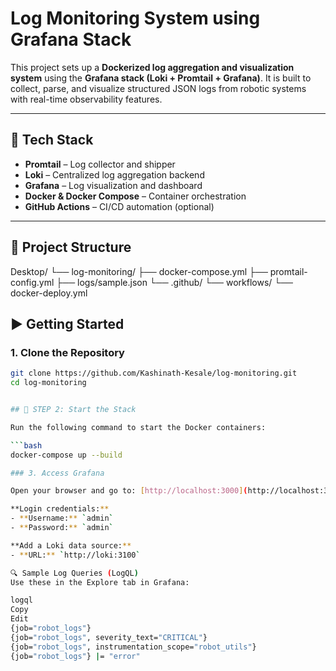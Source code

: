 # Log Monitoring System using Grafana Stack

This project sets up a **Dockerized log aggregation and visualization system** using the **Grafana stack (Loki + Promtail + Grafana)**. It is built to collect, parse, and visualize structured JSON logs from robotic systems with real-time observability features.

---

## 🚀 Tech Stack

- **Promtail** – Log collector and shipper
- **Loki** – Centralized log aggregation backend
- **Grafana** – Log visualization and dashboard
- **Docker & Docker Compose** – Container orchestration
- **GitHub Actions** – CI/CD automation (optional)

---

## 📁 Project Structure

Desktop/
└── log-monitoring/
    ├── docker-compose.yml
    ├── promtail-config.yml
    ├── logs/sample.json
    └── .github/
        └── workflows/
            └── docker-deploy.yml


## ▶️ Getting Started

### 1. Clone the Repository

```bash
git clone https://github.com/Kashinath-Kesale/log-monitoring.git
cd log-monitoring


## 🧪 STEP 2: Start the Stack

Run the following command to start the Docker containers:

```bash
docker-compose up --build

### 3. Access Grafana

Open your browser and go to: [http://localhost:3000](http://localhost:3000)

**Login credentials:**
- **Username:** `admin`
- **Password:** `admin`

**Add a Loki data source:**
- **URL:** `http://loki:3100`

🔍 Sample Log Queries (LogQL)
Use these in the Explore tab in Grafana:

logql
Copy
Edit
{job="robot_logs"}
{job="robot_logs", severity_text="CRITICAL"}
{job="robot_logs", instrumentation_scope="robot_utils"}
{job="robot_logs"} |= "error"

